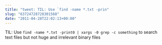 ```yaml
---
title: "tweet: TIL: Use `find -name *.txt -prin"
slug: "63724728728301568"
date: "2011-04-28T22:02:13+00:00"
---
```

TIL: Use `find -name *.txt -print0 | xargs -0 grep -c something` to search text files but not huge and irrelevant binary files